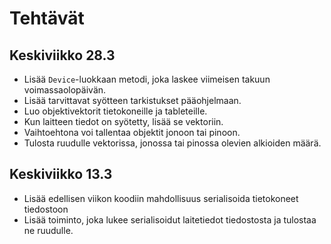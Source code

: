 # Tehtävät

## Keskiviikko 28.3
* Lisää `Device`-luokkaan metodi, joka laskee viimeisen takuun voimassaolopäivän.
* Lisää tarvittavat syötteen tarkistukset pääohjelmaan.
* Luo objektivektorit tietokoneille ja tableteille.
* Kun laitteen tiedot on syötetty, lisää se vektoriin.
* Vaihtoehtona voi tallentaa objektit jonoon tai pinoon.
* Tulosta ruudulle vektorissa, jonossa tai pinossa olevien alkioiden määrä.

## Keskiviikko 13.3
* Lisää edellisen viikon koodiin mahdollisuus serialisoida tietokoneet tiedostoon
* Lisää toiminto, joka lukee serialisoidut laitetiedot tiedostosta ja tulostaa ne ruudulle.
